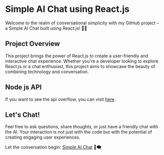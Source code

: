# Simple AI Chat using React.js

Welcome to the realm of conversational simplicity with my GitHub project – a Simple AI Chat built using React.js! 🤖💬

## Project Overview

This project brings the power of React.js to create a user-friendly and interactive chat experience. Whether you're a developer looking to explore React.js or a chat enthusiast, this project aims to showcase the beauty of combining technology and conversation.

## Node js API

If you want to see the api overflow, you can visit [here](https://github.com/denisetiya/ai-api). 

## Let's Chat!

Feel free to ask questions, share thoughts, or just have a friendly chat with the AI. Your interaction is not just with the code but with the potential of creating engaging user experiences.

Let the conversation begin: [Simple AI Chat](https://simple-fp52c57fk-denisetiyas-projects.vercel.app/) 🚀🗨️
